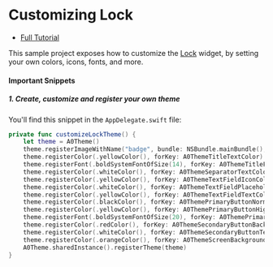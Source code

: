 # Customizing Lock 

- [Full Tutorial](https://auth0.com/docs/quickstart/native/ios-swift/10-customizing-lock)

This sample project exposes how to customize the [Lock](https://github.com/auth0/Lock.iOS-OSX) widget, by setting your own colors, icons, fonts, and more.

#### Important Snippets

##### 1. Create, customize and register your own theme

You'll find this snippet in the `AppDelegate.swift` file:

```swift
private func customizeLockTheme() {
    let theme = A0Theme()
    theme.registerImageWithName("badge", bundle: NSBundle.mainBundle(), forKey: A0ThemeIconImageName)
    theme.registerColor(.yellowColor(), forKey: A0ThemeTitleTextColor)
    theme.registerFont(.boldSystemFontOfSize(14), forKey: A0ThemeTitleFont)
    theme.registerColor(.whiteColor(), forKey: A0ThemeSeparatorTextColor)
    theme.registerColor(.yellowColor(), forKey: A0ThemeTextFieldIconColor)
    theme.registerColor(.whiteColor(), forKey: A0ThemeTextFieldPlaceholderTextColor)
    theme.registerColor(.yellowColor(), forKey: A0ThemeTextFieldTextColor)
    theme.registerColor(.blackColor(), forKey: A0ThemePrimaryButtonNormalColor)
    theme.registerColor(.yellowColor(), forKey: A0ThemePrimaryButtonHighlightedColor)
    theme.registerFont(.boldSystemFontOfSize(20), forKey: A0ThemePrimaryButtonFont)
    theme.registerColor(.redColor(), forKey: A0ThemeSecondaryButtonBackgroundColor)
    theme.registerColor(.whiteColor(), forKey: A0ThemeSecondaryButtonTextColor)
    theme.registerColor(.orangeColor(), forKey: A0ThemeScreenBackgroundColor)
    A0Theme.sharedInstance().registerTheme(theme)
}
```

